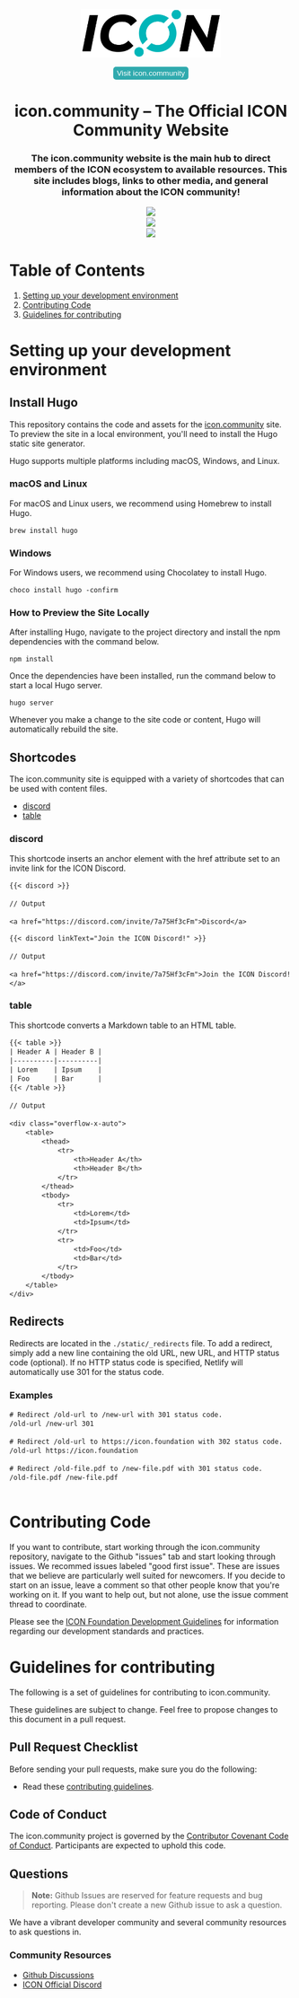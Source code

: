 

<p align="center">
    <img src="./static/assets/images/icon/logo-light.png" alt="ICON Logo" width="250px"></img>
</p>
<div align="center">
    <a align="center" href='https://icon.community/'><button type='button' style='font-weight:semibold; background:#30AAAE; border-radius:5px; border:0px; box-shadow:1px; padding:4px 6px; color:white; cursor:pointer; '>Visit icon.community</button></a>
</div>

<h1 align="center">icon.community – The Official ICON Community Website</h1>

<h3 align="center">
    The icon.community website is the main hub to direct members of the ICON ecosystem to available resources. This site includes blogs, links to other media, and general information about the ICON community!    
</h3>
<p align="center">
   <a href="https://twitter.com/helloiconworld"><img src="https://img.shields.io/twitter/follow/helloiconworld?style=social"></a></br>
    <a href="https://icon.community/icondiscord"><img src="https://img.shields.io/discord/880651922682560582?label=Discord&logo=Discord&style=social"></a></br>
    <a href="https://www.youtube.com/channel/UCI7Z_1sTKN-kCVgFD2a0GXQ"><img src="https://img.shields.io/youtube/channel/subscribers/UCI7Z_1sTKN-kCVgFD2a0GXQ?style=social"></a>
   
</p>

# Table of Contents

1. [Setting up your development environment](#setting-up-your-development-environment)
2. [Contributing Code](#contributing-code)
2. [Guidelines for contributing](#guidelines-for-contributing)

# Setting up your development environment

## Install Hugo

This repository contains the code and assets for the [icon.community](https://icon.community) site. To preview the site in a local environment, you'll need to install the Hugo static site generator.

Hugo supports multiple platforms including macOS, Windows, and Linux.

### macOS and Linux

For macOS and Linux users, we recommend using Homebrew to install Hugo.

```
brew install hugo
```

### Windows

For Windows users, we recommend using Chocolatey to install Hugo.

```
choco install hugo -confirm
```

### How to Preview the Site Locally

After installing Hugo, navigate to the project directory and install the npm dependencies with the command below.

```
npm install
```

Once the dependencies have been installed, run the command below to start a local Hugo server.

```
hugo server
```

Whenever you make a change to the site code or content, Hugo will automatically rebuild the site.

## Shortcodes

The icon.community site is equipped with a variety of shortcodes that can be used with content files.

* [discord](#discord)
* [table](#table)

### discord

This shortcode inserts an anchor element with the href attribute set to an invite link for the ICON Discord.

```
{{< discord >}}

// Output

<a href="https://discord.com/invite/7a75Hf3cFm">Discord</a>
```

```
{{< discord linkText="Join the ICON Discord!" >}}

// Output

<a href="https://discord.com/invite/7a75Hf3cFm">Join the ICON Discord!</a>
```

### table

This shortcode converts a Markdown table to an HTML table.

```
{{< table >}}
| Header A | Header B |
|----------|----------|
| Lorem    | Ipsum    |
| Foo      | Bar      |
{{< /table >}}

// Output

<div class="overflow-x-auto">
    <table>
        <thead>
            <tr>
                <th>Header A</th>
                <th>Header B</th>
            </tr>
        </thead>
        <tbody>
            <tr>
                <td>Lorem</td>
                <td>Ipsum</td>
            </tr>
            <tr>
                <td>Foo</td>
                <td>Bar</td>
            </tr>
        </tbody>
    </table>
</div>

```

## Redirects

Redirects are located in the `./static/_redirects` file. To add a redirect, simply add a new line containing the old URL, new URL, and HTTP status code (optional). If no HTTP status code is specified, Netlify will automatically use 301 for the status code.

### Examples

```
# Redirect /old-url to /new-url with 301 status code.
/old-url /new-url 301

# Redirect /old-url to https://icon.foundation with 302 status code.
/old-url https://icon.foundation

# Redirect /old-file.pdf to /new-file.pdf with 301 status code.
/old-file.pdf /new-file.pdf


```
# Contributing Code

If you want to contribute, start working through the icon.community repository, navigate to the Github "issues" tab and start looking through issues. We recommed issues labeled "good first issue". These are issues that we believe are particularly well suited for newcomers. If you decide to start on an issue, leave a comment so that other people know that you're working on it. If you want to help out, but not alone, use the issue comment thread to coordinate.

Please see the [ICON Foundation Development Guidelines](https://github.com/icon-project/community/blob/main/guidelines/technical-development/development-guidelines.md)
for information regarding our development standards and practices.

# Guidelines for contributing

The following is a set of guidelines for contributing to icon.community.

These guidelines are subject to change. Feel free to propose changes to this document in a pull request.

## Pull Request Checklist

Before sending your pull requests, make sure you do the following:

-   Read these [contributing guidelines](README.md).

## Code of Conduct

The icon.community project is governed by the [Contributor Covenant Code of Conduct](https://www.contributor-covenant.org/version/2/1/code_of_conduct/code_of_conduct.md). Participants are expected to uphold this code.

## Questions

> **Note:** Github Issues are reserved for feature requests and bug reporting. Please don't create a new Github issue to ask a question.

We have a vibrant developer community and several community resources to ask questions in.

### Community Resources

* [Github Discussions](https://github.com/icon-community/icon.community/discussions)
* [ICON Official Discord](https://icon.community/icondiscord)